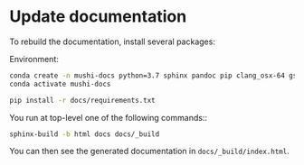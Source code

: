 Update documentation
====================

To rebuild the documentation, install several packages:

Environment:
```bash
conda create -n mushi-docs python=3.7 sphinx pandoc pip clang_osx-64 gsl
conda activate mushi-docs
```

```bash
pip install -r docs/requirements.txt
```

You run at top-level one of the following commands::
```bash
sphinx-build -b html docs docs/_build
```

You can then see the generated documentation in
``docs/_build/index.html``.
